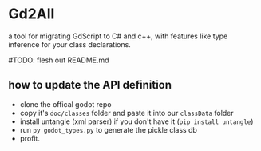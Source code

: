 # Gd2All
a tool for migrating GdScript to C# and c++, with features like type inference for your class declarations.  
  
#TODO: flesh out README.md

## how to update the API definition
* clone the offical godot repo
* copy it's ```doc/classes``` folder and paste it into our ```classData``` folder
* install untangle (xml parser) if you don't have it (```pip install untangle```)
* run ```py godot_types.py``` to generate the pickle class db
* profit.